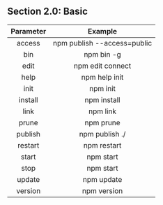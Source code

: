 ## Section 2.0: Basic

| **Parameter** | **Example** |
|:-------------:|:-----------:|
| access | npm publish --access=public |
| bin | npm bin -g |
| edit | npm edit connect |
| help | npm help init |
| init | npm init |
| install | npm install |
| link | npm link |
| prune | npm prune |
| publish | npm publish ./ |
| restart | npm restart |
| start | npm start |
| stop | npm start |
| update | npm update |
| version | npm version |
